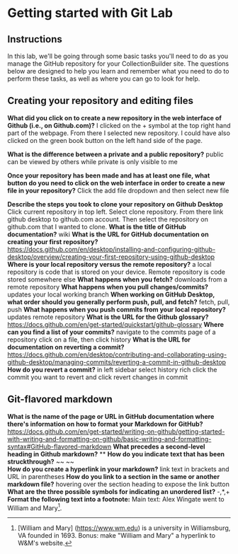 # Getting started with Git Lab
## Instructions
In this lab, we'll be going through some basic tasks you'll need to do as you manage the GitHub repository for your CollectionBuilder site. The questions below are designed to help you learn and remember what you need to do to perform these tasks, as well as where you can go to look for help. 
## Creating your repository and editing files
**What did you click on to create a new repository in the web interface of Github (i.e., on Github.com)?**
I clicked on the + symbol at the top right hand part of the webpage. From there I selected new repository. I could have also clicked on the green book button on the left hand side of the page.

**What is the difference between a private and a public repository?**
public can be viewed by others while private is only visible to me

**Once your repository has been made and has at least one file, what button do you need to click on the web interface in order to create a new file in your repository?**
Click the add file dropdown and then select new file

**Describe the steps you took to clone your repository on Github Desktop**
Click current repository in top left. Select clone repository. From there link github desktop to github.com account. Then select the repository on github.com that I wanted to clone.
**What is the title of GitHub documentation?**
wiki
**What is the URL for GitHub documentation on creating your first repository?**
https://docs.github.com/en/desktop/installing-and-configuring-github-desktop/overview/creating-your-first-repository-using-github-desktop
**Where is your local repository versus the remote repository?**
a local repository is code that is stored on your device. Remote repository is code stored somewhere else
**What happens when you fetch?** 
downloads from a remote repository
**What happens when you pull changes/commits?**
updates your local working branch
**When working on GitHub Desktop, what order should you generally perform push, pull, and fetch?**
fetch, pull, push
**What happens when you push commits from your local repository?**
updates remote repository
**What is the URL for the Github glossary?**
https://docs.github.com/en/get-started/quickstart/github-glossary
**Where can you find a list of your commits?**
navigate to the commits page of a repository
click on a file, then click history
**What is the URL for documentation on reverting a commit?**
https://docs.github.com/en/desktop/contributing-and-collaborating-using-github-desktop/managing-commits/reverting-a-commit-in-github-desktop
**How do you revert a commit?**
in left sidebar select history
rich click the commit you want to revert and click revert changes in commit
## Git-flavored markdown
**What is the name of the page or URL in GitHub documentation where there's information on how to format your Markdown for GitHub?**
https://docs.github.com/en/get-started/writing-on-github/getting-started-with-writing-and-formatting-on-github/basic-writing-and-formatting-syntax#GitHub-flavored-markdown
**What precedes a second-level heading in Github markdown?**
**
**How do you indicate text that has been struckthrough?**
~~ ~~	
**How do you create a hyperlink in your markdown?**
link text in brackets and URL in parentheses
**How do you link to a section in the same or another markdown file?**
hovering over the section heading to expose the link button
**What are the three possible symbols for indicating an unordered list?**
-,*,+
**Format the following text into a footnote:**
Main text: Alex Wingate went to William and Mary[^1].
[^1]: [William and Mary] (https://www.wm.edu) is a university in Williamsburg, VA founded in 1693.
Bonus: make "William and Mary" a hyperlink to W&M's website. 
